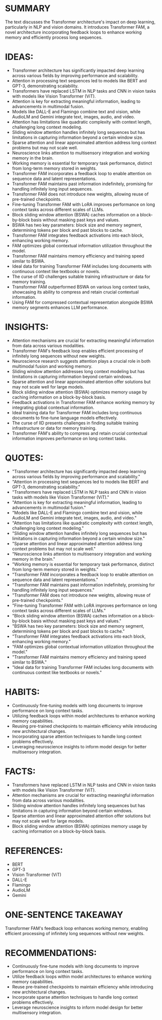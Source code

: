 # SUMMARY
The text discusses the Transformer architecture's impact on deep learning, particularly in NLP and vision domains. It introduces Transformer FAM, a novel architecture incorporating feedback loops to enhance working memory and efficiently process long sequences.

# IDEAS:
- Transformer architecture has significantly impacted deep learning across various fields by improving performance and scalability.
- Attention in processing text sequences led to models like BERT and GPT-3, demonstrating scalability.
- Transformers have replaced LSTM in NLP tasks and CNN in vision tasks with models like Vision Transformer (ViT).
- Attention is key for extracting meaningful information, leading to advancements in multimodal fusion.
- Models like DALL-E and Flamingo combine text and vision, while AudioLM and Gemini integrate text, images, audio, and video.
- Attention has limitations like quadratic complexity with context length, challenging long context modeling.
- Sliding window attention handles infinitely long sequences but has limitations in capturing information beyond a certain window size.
- Sparse attention and linear approximated attention address long context problems but may not scale well.
- Neuroscience links attention to multisensory integration and working memory in the brain.
- Working memory is essential for temporary task performance, distinct from long-term memory stored in weights.
- Transformer FAM incorporates a feedback loop to enable attention on sequence data and latent representations.
- Transformer FAM maintains past information indefinitely, promising for handling infinitely long input sequences.
- Transformer FAM does not introduce new weights, allowing reuse of pre-trained checkpoints.
- Fine-tuning Transformer FAM with LoRA improves performance on long context tasks across different scales of LLMs.
- Block sliding window attention (BSWA) caches information on a block-by-block basis without masking past keys and values.
- BSWA has two key parameters: block size and memory segment, determining tokens per block and past blocks to cache.
- Transformer FAM integrates feedback activations into each block, enhancing working memory.
- FAM optimizes global contextual information utilization throughout the model.
- Transformer FAM maintains memory efficiency and training speed similar to BSWA.
- Ideal data for training Transformer FAM includes long documents with continuous context like textbooks or novels.
- The curse of IID challenges suitable training infrastructure or data for memory training.
- Transformer FAM outperformed BSWA on various long context tasks, showcasing its ability to compress and retain crucial contextual information.
- Using FAM for compressed contextual representation alongside BSWA memory segments enhances LLM performance.

# INSIGHTS:
- Attention mechanisms are crucial for extracting meaningful information from data across various modalities.
- Transformer FAM's feedback loop enables efficient processing of infinitely long sequences without new weights.
- Neuroscience research suggests attention plays a crucial role in both multimodal fusion and working memory.
- Sliding window attention addresses long context modeling but has limitations in capturing information beyond certain windows.
- Sparse attention and linear approximated attention offer solutions but may not scale well for large models.
- Block sliding window attention (BSWA) optimizes memory usage by caching information on a block-by-block basis.
- Feedback activations in Transformer FAM enhance working memory by integrating global contextual information.
- Ideal training data for Transformer FAM includes long continuous documents to fine-tune language models effectively.
- The curse of IID presents challenges in finding suitable training infrastructure or data for memory training.
- Transformer FAM's ability to compress and retain crucial contextual information improves performance on long context tasks.

# QUOTES:
- "Transformer architecture has significantly impacted deep learning across various fields by improving performance and scalability."
- "Attention in processing text sequences led to models like BERT and GPT-3, demonstrating scalability."
- "Transformers have replaced LSTM in NLP tasks and CNN in vision tasks with models like Vision Transformer (ViT)."
- "Attention is key for extracting meaningful information, leading to advancements in multimodal fusion."
- "Models like DALL-E and Flamingo combine text and vision, while AudioLM and Gemini integrate text, images, audio, and video."
- "Attention has limitations like quadratic complexity with context length, challenging long context modeling."
- "Sliding window attention handles infinitely long sequences but has limitations in capturing information beyond a certain window size."
- "Sparse attention and linear approximated attention address long context problems but may not scale well."
- "Neuroscience links attention to multisensory integration and working memory in the brain."
- "Working memory is essential for temporary task performance, distinct from long-term memory stored in weights."
- "Transformer FAM incorporates a feedback loop to enable attention on sequence data and latent representations."
- "Transformer FAM maintains past information indefinitely, promising for handling infinitely long input sequences."
- "Transformer FAM does not introduce new weights, allowing reuse of pre-trained checkpoints."
- "Fine-tuning Transformer FAM with LoRA improves performance on long context tasks across different scales of LLMs."
- "Block sliding window attention (BSWA) caches information on a block-by-block basis without masking past keys and values."
- "BSWA has two key parameters: block size and memory segment, determining tokens per block and past blocks to cache."
- "Transformer FAM integrates feedback activations into each block, enhancing working memory."
- "FAM optimizes global contextual information utilization throughout the model."
- "Transformer FAM maintains memory efficiency and training speed similar to BSWA."
- "Ideal data for training Transformer FAM includes long documents with continuous context like textbooks or novels."

# HABITS:
- Continuously fine-tuning models with long documents to improve performance on long context tasks.
- Utilizing feedback loops within model architectures to enhance working memory capabilities.
- Reusing pre-trained checkpoints to maintain efficiency while introducing new architectural changes.
- Incorporating sparse attention techniques to handle long context problems effectively.
- Leveraging neuroscience insights to inform model design for better multisensory integration.

# FACTS:
- Transformers have replaced LSTM in NLP tasks and CNN in vision tasks with models like Vision Transformer (ViT).
- Attention mechanisms are crucial for extracting meaningful information from data across various modalities.
- Sliding window attention handles infinitely long sequences but has limitations in capturing information beyond certain windows.
- Sparse attention and linear approximated attention offer solutions but may not scale well for large models.
- Block sliding window attention (BSWA) optimizes memory usage by caching information on a block-by-block basis.

# REFERENCES:
- BERT
- GPT-3
- Vision Transformer (ViT)
- DALL-E
- Flamingo
- AudioLM
- Gemini

# ONE-SENTENCE TAKEAWAY
Transformer FAM's feedback loop enhances working memory, enabling efficient processing of infinitely long sequences without new weights.

# RECOMMENDATIONS:
- Continuously fine-tune models with long documents to improve performance on long context tasks.
- Utilize feedback loops within model architectures to enhance working memory capabilities.
- Reuse pre-trained checkpoints to maintain efficiency while introducing new architectural changes.
- Incorporate sparse attention techniques to handle long context problems effectively.
- Leverage neuroscience insights to inform model design for better multisensory integration.